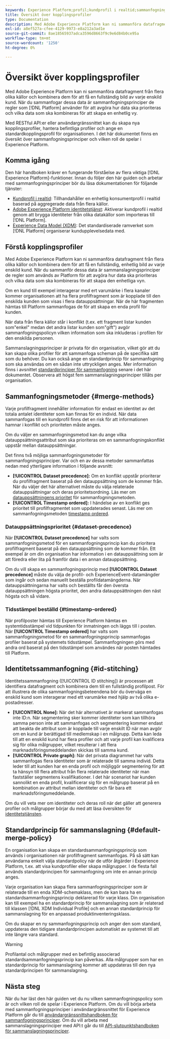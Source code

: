 ```yaml
---
keywords: Experience Platform;profil;kundprofil i realtid;sammanfogningsprinciper;användargränssnitt;tidsstämpelordning;prioritet för datauppsättning
title: Översikt över kopplingsprofiler
type: Documentation
description: Med Adobe Experience Platform kan ni sammanföra datafragment från flera olika källor och kombinera dem för att få en helhetsbild av era enskilda kunder. När du sammanför dessa data är sammanslagningsprinciper de regler som används av Platform för att avgöra hur data ska prioriteras och vilka data som ska kombineras för att skapa en enhetlig vy.
exl-id: a8ef527a-cfee-4129-9973-e8a212a3ad1e
source-git-commit: 8ae18565937adca3596d8663f9c9e6d84b0ce95a
workflow-type: tm+mt
source-wordcount: '1250'
ht-degree: 0%

---
```


# Översikt över kopplingsprofiler

Med Adobe Experience Platform kan ni sammanföra datafragment från flera olika källor och kombinera dem för att få en fullständig bild av varje enskild kund. När du sammanfogar dessa data är sammanfogningsprinciper de regler som [!DNL Platform] använder för att avgöra hur data ska prioriteras och vilka data som ska kombineras för att skapa en enhetlig vy.

Med RESTful API:er eller användargränssnittet kan du skapa nya kopplingsprofiler, hantera befintliga profiler och ange en standardkopplingsprofil för organisationen. I det här dokumentet finns en översikt över sammanfogningsprinciper och vilken roll de spelar i Experience Platform.

## Komma igång

Den här handboken kräver en fungerande förståelse av flera viktiga [!DNL Experience Platform]-funktioner. Innan du följer den här guiden och arbetar med sammanfogningsprinciper bör du läsa dokumentationen för följande tjänster:

* [Kundprofil i realtid](../home.md): Tillhandahåller en enhetlig konsumentprofil i realtid baserad på aggregerade data från flera källor.
* [Adobe Experience Platform identitetstjänst](../../identity-service/home.md): Aktiverar kundprofil i realtid genom att brygga identiteter från olika datakällor som importeras till [!DNL Platform].
* [Experience Data Model (XDM)](../../xdm/home.md): Det standardiserade ramverket som [!DNL Platform] organiserar kundupplevelsedata med.

## Förstå kopplingsprofiler

Med Adobe Experience Platform kan ni sammanföra datafragment från flera olika källor och kombinera dem för att få en fullständig, enhetlig bild av varje enskild kund. När du sammanför dessa data är sammanslagningsprinciper de regler som används av Platform för att avgöra hur data ska prioriteras och vilka data som ska kombineras för att skapa den enhetliga vyn.

Om en kund till exempel interagerar med ert varumärke i flera kanaler kommer organisationen att ha flera profilfragment som är kopplade till den enskilda kunden som visas i flera datauppsättningar. När de här fragmenten hämtas till Platform sammanfogas de för att skapa en enda profil för kunden.

När data från flera källor står i konflikt (t.ex. ett fragment listar kunden som&quot;enkel&quot; medan det andra listar kunden som&quot;gift&quot;) avgör sammanfogningspolicyn vilken information som ska inkluderas i profilen för den enskilda personen.

Sammanslagningsprinciper är privata för din organisation, vilket gör att du kan skapa olika profiler för att sammanfoga scheman på de specifika sätt som du behöver. Du kan också ange en standardprincip för sammanfogning som ska användas om en sådan inte uttryckligen anges. Mer information finns i avsnittet [standardprinciper för sammanfogning](#default-merge-policy) senare i det här dokumentet. Observera att högst fem sammanslagningsprinciper tillåts per organisation.

## Sammanfogningsmetoder {#merge-methods}

Varje profilfragment innehåller information för endast en identitet av det totala antalet identiteter som kan finnas för en individ. När data sammanfogas till en kundprofil finns det en risk för att informationen hamnar i konflikt och prioriteten måste anges.

Om du väljer en sammanfogningsmetod kan du ange vilka datauppsättningsattribut som ska prioriteras om en sammanfogningskonflikt uppstår mellan datauppsättningar.

Det finns två möjliga sammanfogningsmetoder för sammanfogningsprinciper. Var och en av dessa metoder sammanfattas nedan med ytterligare information i följande avsnitt:

* **[!UICONTROL Dataset precedence]:** Om en konflikt uppstår prioriterar du profilfragment baserat på den datauppsättning som de kommer från. När du väljer det här alternativet måste du välja relaterade datauppsättningar och deras prioritetsordning. Läs mer om [datauppsättningens prioritet](#dataset-precedence) för sammanfogningsmetoden.
* **[!UICONTROL Timestamp ordered]:** I händelse av en konflikt ges prioritet till profilfragmentet som uppdaterades senast. Läs mer om sammanfogningsmetoden [timestamp ordered](#timestamp-ordered).

### Datauppsättningsprioritet {#dataset-precedence}

När **[!UICONTROL Dataset precedence]** har valts som sammanfogningsmetod för en sammanfogningsprincip kan du prioritera profilfragment baserat på den datauppsättning som de kommer från. Ett exempel är om din organisation har information i en datauppsättning som är att föredra eller lita på framför data i en annan datauppsättning.

Om du vill skapa en sammanfogningsprincip med **[!UICONTROL Dataset precedence]** måste du välja de profil- och ExperienceEvent-datamängder som ingår och sedan manuellt beställa profildatamängderna. När datauppsättningarna har valts och beställts får den översta datauppsättningen högsta prioritet, den andra datauppsättningen den näst högsta och så vidare.

### Tidsstämpel beställd {#timestamp-ordered}

När profilposter hämtas till Experience Platform hämtas en systemtidsstämpel vid tidpunkten för inmatningen och läggs till i posten. När **[!UICONTROL Timestamp ordered]** har valts som sammanfogningsmetod för en sammanfogningsprincip sammanfogas profiler baserat på systemets tidsstämpel. Sammanfogningen görs med andra ord baserat på den tidsstämpel som användes när posten hämtades till Platform.

## Identitetssammanfogning {#id-stitching}

Identitetssammanfogning ([!UICONTROL ID stitching]) är processen att identifiera datafragment och kombinera dem till en fullständig profilpost. För att illustrera de olika sammanfogningsbeteendena bör du överväga en enskild kund som interagerar med ett varumärke med hjälp av två olika e-postadresser.

* **[!UICONTROL None]:** När det här alternativet är markerat sammanfogas inte ID:n. När segmentering sker kommer identiteter som kan tillhöra samma person inte att sammanfogas och segmentering kommer endast att beakta de attribut som är kopplade till varje enskilt ID när man avgör om en kund är berättigad till medlemskap i en målgrupp. Detta kan leda till att en enskild kund har flera profiler och att varje profil kan kvalificera sig för olika målgrupper, vilket resulterar i att flera marknadsföringsmeddelanden skickas till samma kund.
* **[!UICONTROL Private graph]:** När det privata diagrammet har valts sammanfogas flera identiteter som är relaterade till samma individ. Detta leder till att kunden har en enda profil och möjliggör segmentering för att ta hänsyn till flera attribut från flera relaterade identiteter när man fastställer segmentens kvalifikationer. I det här scenariot har kunden sannolikt en enda profil, kvalificerar sig för en målgrupp baserat på en kombination av attribut mellan identiteter och får bara ett marknadsföringsmeddelande.

Om du vill veta mer om identiteter och deras roll när det gäller att generera profiler och målgrupper börjar du med att läsa översikten för [identitetstjänsten](../../identity-service/home.md).

## Standardprincip för sammanslagning {#default-merge-policy}

En organisation kan skapa en standardsammanfogningsprincip som används i organisationen när profilfragment sammanfogas. På så sätt kan användarna enkelt välja standardpolicy när de utför åtgärder i Experience Platform, t.ex. att visa kundprofiler eller skapa målgrupper. I de flesta fall används standardprincipen för sammanfogning om inte en annan princip anges.

Varje organisation kan skapa flera sammanfogningsprinciper som är relaterade till en enda XDM-schemaklass, men de kan bara ha en standardsammanfogningsprincip deklarerad för varje klass. Din organisation kan till exempel ha en standardprincip för sammanslagning som är relaterad till klassen [!DNL XDM Individual Profile] och en annan standardprincip för sammanslagning för en anpassad produktinventeringsklass.

Om du skapar en ny sammanfogningsprincip och anger den som standard, uppdateras den tidigare standardprincipen automatiskt av systemet till att inte längre vara standard.

>[!WARNING]
>
>Profilantal och målgrupper med en befintlig associerad standardsammanfogningsprincip kan påverkas. Alla målgrupper som har en standardprincip för sammanslagning kommer att uppdateras till den nya standardprincipen för sammanslagning.

## Nästa steg

När du har läst den här guiden vet du nu vilken sammanfogningspolicy som är och vilken roll de spelar i Experience Platform. Om du vill börja arbeta med sammanfogningsprinciper i användargränssnittet för Experience Platform går du till [användargränssnittshandboken för sammanfogningsprinciper](ui-guide.md). Om du vill arbeta med sammanslagningsprinciper med API:t går du till [API-slutpunktshandboken för sammanslagningsprinciper](../api/merge-policies.md).
